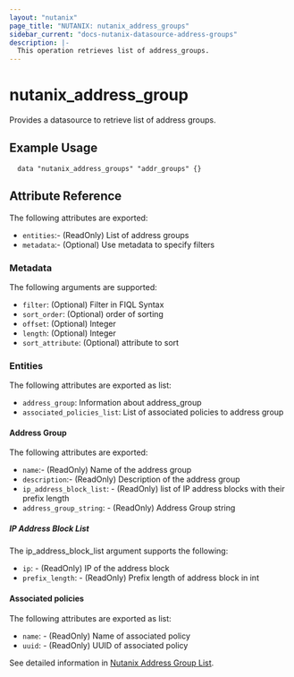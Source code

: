 ```yaml
---
layout: "nutanix"
page_title: "NUTANIX: nutanix_address_groups"
sidebar_current: "docs-nutanix-datasource-address-groups"
description: |-
  This operation retrieves list of address_groups.
---
```


# nutanix_address_group

Provides a datasource to retrieve list of address groups.

## Example Usage

``` hcl
  data "nutanix_address_groups" "addr_groups" {}
```


## Attribute Reference

The following attributes are exported:

* `entities`:- (ReadOnly) List of address groups
* `metadata`:- (Optional) Use metadata to specify filters

### Metadata

The following arguments are supported:
* `filter`: (Optional) Filter in FIQL Syntax
* `sort_order`:  (Optional) order of sorting
* `offset`:  (Optional) Integer 
* `length`:  (Optional) Integer
* `sort_attribute`:  (Optional) attribute to sort

### Entities

The following attributes are exported as list:

* `address_group`: Information about address_group
* `associated_policies_list`: List of associated policies to address group

#### Address Group

The following attributes are exported:

* `name`:- (ReadOnly) Name of the address group
* `description`:- (ReadOnly) Description of the address group
* `ip_address_block_list`: - (ReadOnly) list of IP address blocks with their prefix length
* `address_group_string`: - (ReadOnly) Address Group string

##### IP Address Block List

The ip_address_block_list argument supports the following:

* `ip`: - (ReadOnly) IP of the address block
* `prefix_length`: - (ReadOnly) Prefix length of address block in int

#### Associated policies

The following attributes are exported as list:
* `name`: - (ReadOnly) Name of associated policy
* `uuid`: - (ReadOnly) UUID of associated policy


See detailed information in [Nutanix Address Group List](https://www.nutanix.dev/reference/prism_central/v3/api/address-groups/postaddressgroupslist).
